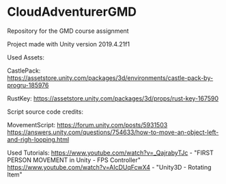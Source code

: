 # CloudAdventurerGMD
Repository for the GMD course assignment

Project made with Unity version 2019.4.21f1

Used Assets:

CastlePack: 
https://assetstore.unity.com/packages/3d/environments/castle-pack-by-progru-185976

RustKey: 
https://assetstore.unity.com/packages/3d/props/rust-key-167590

Script source code credits:

MovementScript: 
https://forum.unity.com/posts/5931503
https://answers.unity.com/questions/754633/how-to-move-an-object-left-and-righ-looping.html

Used Tutorials:
https://www.youtube.com/watch?v=_QajrabyTJc - "FIRST PERSON MOVEMENT in Unity - FPS Controller"
https://www.youtube.com/watch?v=AIcDUqFcwX4 - "Unity3D - Rotating Item"
